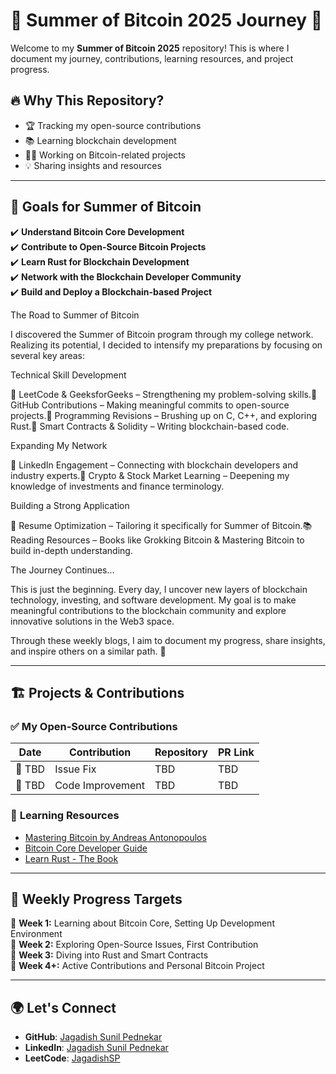 # 🌟 Summer of Bitcoin 2025 Journey 🚀  

Welcome to my **Summer of Bitcoin 2025** repository! This is where I document my journey, contributions, learning resources, and project progress.  

## 🔥 Why This Repository?  
- 🏆 Tracking my open-source contributions  
- 📚 Learning blockchain development  
- 👨‍💻 Working on Bitcoin-related projects  
- 💡 Sharing insights and resources  

---

## 📌 Goals for Summer of Bitcoin  
✔️ **Understand Bitcoin Core Development**  
✔️ **Contribute to Open-Source Bitcoin Projects**  
✔️ **Learn Rust for Blockchain Development**  
✔️ **Network with the Blockchain Developer Community**  
✔️ **Build and Deploy a Blockchain-based Project**  


The Road to Summer of Bitcoin

I discovered the Summer of Bitcoin program through my college network. Realizing its potential, I decided to intensify my preparations by focusing on several key areas:

Technical Skill Development

🔹 LeetCode & GeeksforGeeks – Strengthening my problem-solving skills.🔹 GitHub Contributions – Making meaningful commits to open-source projects.🔹 Programming Revisions – Brushing up on C, C++, and exploring Rust.🔹 Smart Contracts & Solidity – Writing blockchain-based code.

Expanding My Network

🔹 LinkedIn Engagement – Connecting with blockchain developers and industry experts.🔹 Crypto & Stock Market Learning – Deepening my knowledge of investments and finance terminology.

Building a Strong Application

📝 Resume Optimization – Tailoring it specifically for Summer of Bitcoin.📚 Reading Resources – Books like Grokking Bitcoin & Mastering Bitcoin to build in-depth understanding.

The Journey Continues...

This is just the beginning. Every day, I uncover new layers of blockchain technology, investing, and software development. My goal is to make meaningful contributions to the blockchain community and explore innovative solutions in the Web3 space.

Through these weekly blogs, I aim to document my progress, share insights, and inspire others on a similar path. 🚀



---

## 🏗️ Projects & Contributions  
### ✅ **My Open-Source Contributions**  
| Date | Contribution | Repository | PR Link |
|------|-------------|------------|---------|
| 📅 TBD | Issue Fix | TBD | TBD |
| 📅 TBD | Code Improvement | TBD | TBD |

### 📜 **Learning Resources**  
- [Mastering Bitcoin by Andreas Antonopoulos](https://github.com/bitcoinbook/bitcoinbook)  
- [Bitcoin Core Developer Guide](https://bitcoincore.org/en/doc/)  
- [Learn Rust - The Book](https://doc.rust-lang.org/book/)  

---

## 📆 Weekly Progress Targets  
🔹 **Week 1:** Learning about Bitcoin Core, Setting Up Development Environment  
🔹 **Week 2:** Exploring Open-Source Issues, First Contribution  
🔹 **Week 3:** Diving into Rust and Smart Contracts  
🔹 **Week 4+:** Active Contributions and Personal Bitcoin Project  

---

## 🌍 Let's Connect  
- **GitHub**: [Jagadish Sunil Pednekar](https://github.com/JAGADISHSUNILPEDNEKAR)  
- **LinkedIn**: [Jagadish Sunil Pednekar](https://www.linkedin.com/in/jagadish-sunil-p-117210311/)  
- **LeetCode**: [JagadishSP](https://leetcode.com/u/JagadishSP/)  
